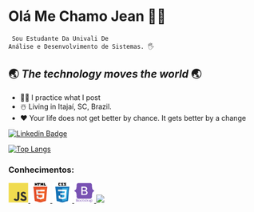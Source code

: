 #    Olá Me Chamo Jean 👨‍💻
```
 Sou Estudante Da Univali De  
Análise e Desenvolvimento de Sistemas. 🖐
```
## 🌏 *The technology moves the world* 🌏

- 🧙🏼‍️ I practice what I post
- ☃️ Living in Itajaí, SC, Brazil.
- ❤️ Your life does not get better by chance. It gets better by a change

[![Linkedin Badge](https://img.shields.io/badge/-Jean%20Paulo-blue?style=flat-square&logo=Linkedin&logoColor=white&link=https://www.linkedin.com/in/jean-paulo-ab9442219/)](https://www.linkedin.com/in/jean-paulo-ab9442219/)


[![Top Langs](https://github-readme-stats.vercel.app/api/top-langs/?username=jeanpaulo204&layout=compact&show_icons=true)](https://github.com/jeanpaulo204/github-readme-stats)

<h3>Conhecimentos:</h3>
<a href="https://developer.mozilla.org/en-US/docs/Web/JavaScript" target="_blank"> <img src="https://raw.githubusercontent.com/devicons/devicon/master/icons/javascript/javascript-original.svg" alt="javascript" width="40" height="40"/>  </a> <a href="https://www.w3.org/html/" target="_blank"> <img src="https://raw.githubusercontent.com/devicons/devicon/master/icons/html5/html5-original-wordmark.svg" alt="html5" width="40" height="40"/> </a> <a href="https://www.w3schools.com/css/" target="_blank"> <img src="https://raw.githubusercontent.com/devicons/devicon/master/icons/css3/css3-original-wordmark.svg"  alt="css3" width="40" height="40"/> <a href="https://getbootstrap.com" target="_blank"> <img src="https://raw.githubusercontent.com/devicons/devicon/master/icons/bootstrap/bootstrap-plain-wordmark.svg" alt="bootstrap" width="40" height="40"/>   </a> <a href="https://www.arduino.cc/" target="_blank"> <img src="https://cdn.worldvectorlogo.com/logos/arduino-1.svg" 
 </a>

